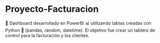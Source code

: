 # Proyecto-Facturacion
🚀 Dashboard desarrollado en PowerBI 📊 utilizando tablas creadas con Python 🐍 (pandas, random, datetime). El objetivo fue crear un tablero de control para la facturación y los clientes.
